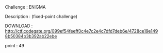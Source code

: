 Challenge : ENIGMA

Description :
(fixed-point challenge)

DOWNLOAD :
http://ctf.codegate.org/099ef54feeff0c4e7c2e4c7dfd7deb6e/4728ce19e1498b50384b3b392ab22ebe

point : 49

